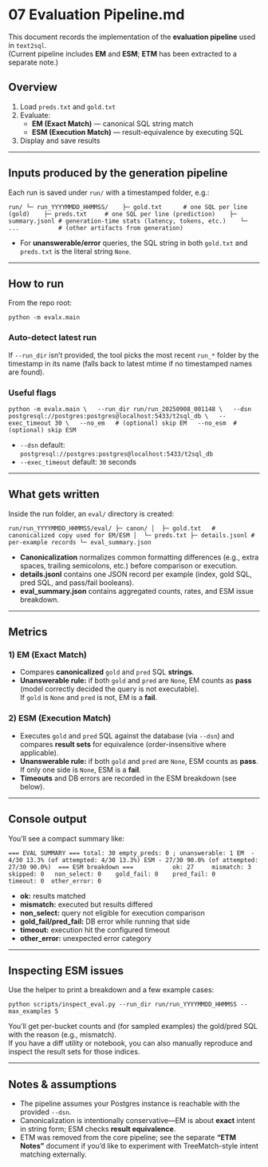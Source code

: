 # 07 Evaluation Pipeline.md

This document records the implementation of the **evaluation pipeline** used in `text2sql`.  
(Current pipeline includes **EM** and **ESM**; **ETM** has been extracted to a separate note.)

## Overview

1. Load `preds.txt` and `gold.txt`
2. Evaluate:
    - **EM (Exact Match)** — canonical SQL string match
    - **ESM (Execution Match)** — result-equivalence by executing SQL
3. Display and save results

---

## Inputs produced by the generation pipeline

Each run is saved under `run/` with a timestamped folder, e.g.:

`run/ └─ run_YYYYMMDD_HHMMSS/    ├─ gold.txt      # one SQL per line (gold)    ├─ preds.txt     # one SQL per line (prediction)    ├─ summary.jsonl # generation-time stats (latency, tokens, etc.)    └─ ...           # (other artifacts from generation)`

- For **unanswerable/error** queries, the SQL string in both `gold.txt` and `preds.txt` is the literal string `None`.

---

## How to run

From the repo root:

`python -m evalx.main`

### Auto-detect latest run

If `--run_dir` isn’t provided, the tool picks the most recent `run_*` folder by the timestamp in its name (falls back to latest mtime if no timestamped names are found).

### Useful flags

`python -m evalx.main \   --run_dir run/run_20250908_001148 \   --dsn postgresql://postgres:postgres@localhost:5433/t2sql_db \   --exec_timeout 30 \   --no_em   # (optional) skip EM   --no_esm  # (optional) skip ESM`

- `--dsn` default: `postgresql://postgres:postgres@localhost:5433/t2sql_db`
- `--exec_timeout` default: `30` seconds

---

## What gets written

Inside the run folder, an `eval/` directory is created:

`run/run_YYYYMMDD_HHMMSS/eval/ ├─ canon/ │  ├─ gold.txt   # canonicalized copy used for EM/ESM │  └─ preds.txt ├─ details.jsonl # per-example records └─ eval_summary.json`

- **Canonicalization** normalizes common formatting differences (e.g., extra spaces, trailing semicolons, etc.) before comparison or execution.
- **details.jsonl** contains one JSON record per example (index, gold SQL, pred SQL, and pass/fail booleans).
- **eval_summary.json** contains aggregated counts, rates, and ESM issue breakdown.

---

## Metrics

### 1) EM (Exact Match)

- Compares **canonicalized** `gold` and `pred` SQL **strings**.
- **Unanswerable rule:** if both `gold` and `pred` are `None`, EM counts as **pass** (model correctly decided the query is not executable).  
    If `gold` is `None` and `pred` is not, EM is a **fail**.

### 2) ESM (Execution Match)

- Executes `gold` and `pred` SQL against the database (via `--dsn`) and compares **result sets** for equivalence (order-insensitive where applicable).
- **Unanswerable rule:** if both `gold` and `pred` are `None`, ESM counts as **pass**.  
    If only one side is `None`, ESM is a **fail**.
- **Timeouts** and DB errors are recorded in the ESM breakdown (see below).

---

## Console output

You’ll see a compact summary like:

`=== EVAL SUMMARY === total: 30 empty_preds: 0 ; unanswerable: 1 EM  - 4/30 13.3% (of attempted: 4/30 13.3%) ESM - 27/30 90.0% (of attempted: 27/30 90.0%)  === ESM breakdown ===           ok: 27     mismatch: 3      skipped: 0   non_select: 0    gold_fail: 0    pred_fail: 0      timeout: 0  other_error: 0`

- **ok:** results matched
- **mismatch:** executed but results differed
- **non_select:** query not eligible for execution comparison
- **gold_fail/pred_fail:** DB error while running that side
- **timeout:** execution hit the configured timeout
- **other_error:** unexpected error category

---

## Inspecting ESM issues

Use the helper to print a breakdown and a few example cases:

`python scripts/inspect_eval.py --run_dir run/run_YYYYMMDD_HHMMSS --max_examples 5`

You’ll get per-bucket counts and (for sampled examples) the gold/pred SQL with the reason (e.g., mismatch).  
If you have a diff utility or notebook, you can also manually reproduce and inspect the result sets for those indices.

---

## Notes & assumptions

- The pipeline assumes your Postgres instance is reachable with the provided `--dsn`.
- Canonicalization is intentionally conservative—EM is about **exact** intent in string form; ESM checks **result equivalence**.
- ETM was removed from the core pipeline; see the separate **“ETM Notes”** document if you’d like to experiment with TreeMatch-style intent matching externally.